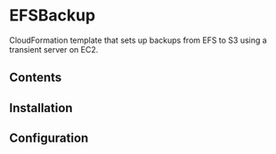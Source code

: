 # EFSBackup
CloudFormation template that sets up backups from EFS to S3 using a transient server on EC2.

## Contents

## Installation

## Configuration